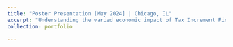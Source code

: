 ```yaml
---
title: "Poster Presentation [May 2024] | Chicago, IL"
excerpt: "Understanding the varied economic impact of Tax Increment Financing (TIF) <br/><img src='/files/TIF_1.jpeg'> <br/><img src='/files/TIF_2.jpeg>"
collection: portfolio

---
```

